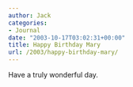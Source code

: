 ```yaml
---
author: Jack
categories:
- Journal
date: "2003-10-17T03:02:31+00:00"
title: Happy Birthday Mary
url: /2003/happy-birthday-mary/
---
```


Have a truly wonderful day.
